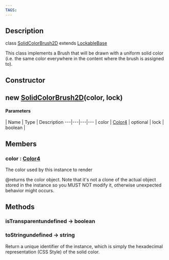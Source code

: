 ```yaml
---
TAGS:
---
```

## Description

class [SolidColorBrush2D](/classes/2.4/SolidColorBrush2D) extends [LockableBase](/classes/2.4/LockableBase)

This class implements a Brush that will be drawn with a uniform solid color (i.e. the same color everywhere in the content where the brush is assigned to).

## Constructor

## new [SolidColorBrush2D](/classes/2.4/SolidColorBrush2D)(color, lock)



#### Parameters
 | Name | Type | Description
---|---|---|---
 | color | [Color4](/classes/2.4/Color4) | 
optional | lock | boolean | 
## Members

### color : [Color4](/classes/2.4/Color4)

The color used by this instance to render

@returns the color object. Note that it's not a clone of the actual object stored in the instance so you MUST NOT modify it, otherwise unexpected behavior might occurs.

## Methods

### isTransparentundefined &rarr; boolean


### toStringundefined &rarr; string

Return a unique identifier of the instance, which is simply the hexadecimal representation (CSS Style) of the solid color.
